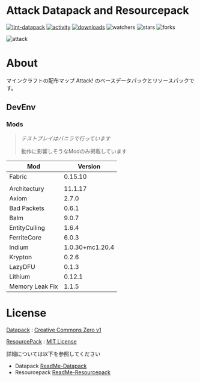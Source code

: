 # Attack Datapack and Resourcepack
[![lint-datapack](https://github.com/Kyuri-jp/AttackDatapackAndResourcepack/actions/workflows/LintDatapack.yml/badge.svg)](https://github.com/Kyuri-jp/AttackDatapackAndResourcepack/actions/workflows/LintDatapack.yml)
[![activity](https://img.shields.io/github/commit-activity/m/Kyuri-jp/AttackDatapackAndResourcepack?label=commit&logo=github)](https://github.com/Kyuri-jp/AttackDatapackAndResourcepack/commits/master)
[![downloads](https://img.shields.io/github/downloads/Kyuri-jp/AttackDatapackAndResourcepack/total?logo=github)](https://github.com/Kyuri-jp/AttackDatapackAndResourcepack/releases/latest)
![watchers](https://img.shields.io/github/watchers/Kyuri-jp/AttackDatapackAndResourcepack)
![stars](https://img.shields.io/github/stars/Kyuri-jp/AttackDatapackAndResourcepack)
![forks](https://img.shields.io/github/forks/Kyuri-jp/AttackDatapackAndResourcepack)

![attack](https://github.com/Kyuri-jp/AttackDatapackAndResourcepack/assets/107470858/6d898546-001b-4045-b3e6-1e0e74d58438)

# About
マインクラフトの配布マップ Attack! のベースデータパックとリソースパックです。

## DevEnv
### Mods
> *テストプレイはバニラで行っています*
>
> 動作に影響しそうなModのみ掲載しています

|Mod|Version|
|----|----|
|Fabric|0.15.10|
|||
|Architectury|11.1.17|
|Axiom|2.7.0|
|Bad Packets|0.6.1|
|Balm|9.0.7|
|EntityCulling|1.6.4|
|FerriteCore|6.0.3|
|Indium|1.0.30+mc1.20.4|
|Krypton|0.2.6|
|LazyDFU|0.1.3|
|Lithium|0.12.1|
|Memory Leak Fix|1.1.5|

# License
[Datapack](Attack) : [Creative Commons Zero v1](Attack/Licence)

[ResourcePack](Attack_Resource) : [MIT License](Attack_Resource/Licence)

詳細については以下を参照してください
- Datapack [ReadMe-Datapack](Attack/ReadMe-Datapack.md)
- Resourcepack [ReadMe-Resourcepack](Attack_Resource/ReadMe-Resourcepack.md)
